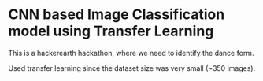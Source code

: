 # CNN based Image Classification model using Transfer Learning

This is a hackerearth hackathon, where we need to identify the dance form.

Used transfer learning since the dataset size was very small (~350 images).
